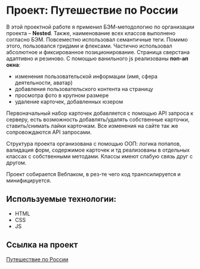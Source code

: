 # Проект: Путешествие по России

В этой проектной работе я применил БЭМ-методологию по организации проекта – **Nested**. Также, наименование всех классов выполнено согласно БЭМ. Повсеместно использовал семантичные теги. 
Помимо этого, пользовался гридами и флексами. Частично использовал абсолютное и фиксированное позиционирование.  Страница сверстана адаптивно и резиново.
С помощью ванильного js реализованы **поп-ап окна**:
* изменения пользовательской информации (имя, сфера деятельности, аватар)
* добавления пользовательского контента на страницу
* просмотра фото в крупном размере
* удаление карточек, добавленных юзером

Первоначальный набор карточек добавляется с помощью API запроса к серверу, есть возможность добавлять/удалять собственные карточки, ставить/снимать лайки карточкам. Все изменения на сайте так же сопровождаются API запросами.

Структура проекта организована с помощью ООП: логика попапов, валидация форм, содержимое карточек и тд реализованы в отдельных классах с собственными методами. Классы имеют слабую связь друг с другом.

Проект собирается Вебпаком, в рез-те чего код транпсилируется и минифицируется.

## Используемые технологии:
* HTML
* CSS
* JS

## Ссылка на проект
[Путешествие по России](https://hanneton.github.io/mesto/index.html)

